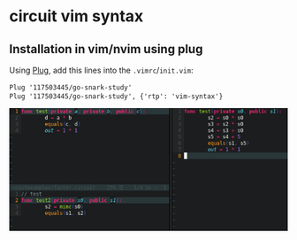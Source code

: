 # circuit vim syntax

## Installation in vim/nvim using plug
Using [Plug](https://github.com/junegunn/vim-plug), add this lines into the `.vimrc`/`init.vim`:
```
Plug '117503445/go-snark-study'
Plug '117503445/go-snark-study', {'rtp': 'vim-syntax'}
```

![screenshot-vim](https://raw.githubusercontent.com/117503445/go-snark-study/master/vim-syntax/screenshot.png "screenshot-vim")
